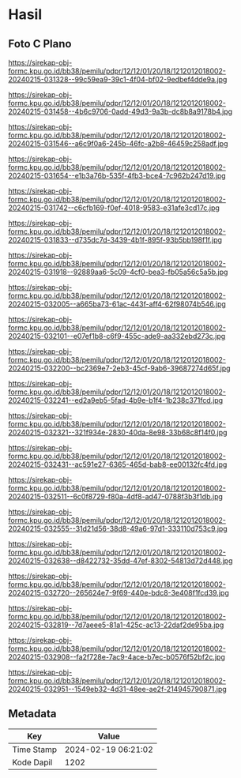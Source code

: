 # Hasil

## Foto C Plano

https://sirekap-obj-formc.kpu.go.id/bb38/pemilu/pdpr/12/12/01/20/18/1212012018002-20240215-031328--99c59ea9-39c1-4f04-bf02-9edbef4dde9a.jpg

https://sirekap-obj-formc.kpu.go.id/bb38/pemilu/pdpr/12/12/01/20/18/1212012018002-20240215-031458--4b6c9706-0add-49d3-9a3b-dc8b8a9178b4.jpg

https://sirekap-obj-formc.kpu.go.id/bb38/pemilu/pdpr/12/12/01/20/18/1212012018002-20240215-031546--a6c9f0a6-245b-46fc-a2b8-46459c258adf.jpg

https://sirekap-obj-formc.kpu.go.id/bb38/pemilu/pdpr/12/12/01/20/18/1212012018002-20240215-031654--e1b3a76b-535f-4fb3-bce4-7c962b247d19.jpg

https://sirekap-obj-formc.kpu.go.id/bb38/pemilu/pdpr/12/12/01/20/18/1212012018002-20240215-031742--c6cfb169-f0ef-4018-9583-e31afe3cd17c.jpg

https://sirekap-obj-formc.kpu.go.id/bb38/pemilu/pdpr/12/12/01/20/18/1212012018002-20240215-031833--d735dc7d-3439-4b1f-895f-93b5bb198f1f.jpg

https://sirekap-obj-formc.kpu.go.id/bb38/pemilu/pdpr/12/12/01/20/18/1212012018002-20240215-031918--92889aa6-5c09-4cf0-bea3-fb05a56c5a5b.jpg

https://sirekap-obj-formc.kpu.go.id/bb38/pemilu/pdpr/12/12/01/20/18/1212012018002-20240215-032005--a665ba73-61ac-443f-aff4-62f98074b546.jpg

https://sirekap-obj-formc.kpu.go.id/bb38/pemilu/pdpr/12/12/01/20/18/1212012018002-20240215-032101--e07ef1b8-c6f9-455c-ade9-aa332ebd273c.jpg

https://sirekap-obj-formc.kpu.go.id/bb38/pemilu/pdpr/12/12/01/20/18/1212012018002-20240215-032200--bc2369e7-2eb3-45cf-9ab6-39687274d65f.jpg

https://sirekap-obj-formc.kpu.go.id/bb38/pemilu/pdpr/12/12/01/20/18/1212012018002-20240215-032241--ed2a9eb5-5fad-4b9e-b1f4-1b238c371fcd.jpg

https://sirekap-obj-formc.kpu.go.id/bb38/pemilu/pdpr/12/12/01/20/18/1212012018002-20240215-032321--321f934e-2830-40da-8e98-33b68c8f14f0.jpg

https://sirekap-obj-formc.kpu.go.id/bb38/pemilu/pdpr/12/12/01/20/18/1212012018002-20240215-032431--ac591e27-6365-465d-bab8-ee00132fc4fd.jpg

https://sirekap-obj-formc.kpu.go.id/bb38/pemilu/pdpr/12/12/01/20/18/1212012018002-20240215-032511--6c0f8729-f80a-4df8-ad47-0788f3b3f1db.jpg

https://sirekap-obj-formc.kpu.go.id/bb38/pemilu/pdpr/12/12/01/20/18/1212012018002-20240215-032555--31d21d56-38d8-49a6-97d1-333110d753c9.jpg

https://sirekap-obj-formc.kpu.go.id/bb38/pemilu/pdpr/12/12/01/20/18/1212012018002-20240215-032638--d8422732-35dd-47ef-8302-54813d72d448.jpg

https://sirekap-obj-formc.kpu.go.id/bb38/pemilu/pdpr/12/12/01/20/18/1212012018002-20240215-032720--265624e7-9f69-440e-bdc8-3e408f1fcd39.jpg

https://sirekap-obj-formc.kpu.go.id/bb38/pemilu/pdpr/12/12/01/20/18/1212012018002-20240215-032819--7d7aeee5-81a1-425c-ac13-22daf2de95ba.jpg

https://sirekap-obj-formc.kpu.go.id/bb38/pemilu/pdpr/12/12/01/20/18/1212012018002-20240215-032908--fa2f728e-7ac9-4ace-b7ec-b0576f52bf2c.jpg

https://sirekap-obj-formc.kpu.go.id/bb38/pemilu/pdpr/12/12/01/20/18/1212012018002-20240215-032951--1549eb32-4d31-48ee-ae2f-214945790871.jpg


## Metadata

| Key        | Value               |
| ---------- | ------------------- |
| Time Stamp | 2024-02-19 06:21:02 |
| Kode Dapil | 1202                |



